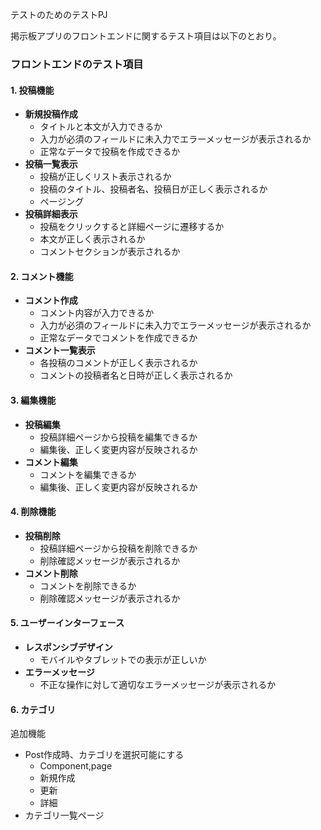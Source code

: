 テストのためのテストPJ

掲示板アプリのフロントエンドに関するテスト項目は以下のとおり。

### フロントエンドのテスト項目

#### 1. 投稿機能

- **新規投稿作成**
  - タイトルと本文が入力できるか
  - 入力が必須のフィールドに未入力でエラーメッセージが表示されるか
  - 正常なデータで投稿を作成できるか
- **投稿一覧表示**
  - 投稿が正しくリスト表示されるか
  - 投稿のタイトル、投稿者名、投稿日が正しく表示されるか
  - ページング
- **投稿詳細表示**
  - 投稿をクリックすると詳細ページに遷移するか
  - 本文が正しく表示されるか
  - コメントセクションが表示されるか

#### 2. コメント機能

- **コメント作成**
  - コメント内容が入力できるか
  - 入力が必須のフィールドに未入力でエラーメッセージが表示されるか
  - 正常なデータでコメントを作成できるか
- **コメント一覧表示**
  - 各投稿のコメントが正しく表示されるか
  - コメントの投稿者名と日時が正しく表示されるか

#### 3. 編集機能

- **投稿編集**
  - 投稿詳細ページから投稿を編集できるか
  - 編集後、正しく変更内容が反映されるか
- **コメント編集**
  - コメントを編集できるか
  - 編集後、正しく変更内容が反映されるか

#### 4. 削除機能

- **投稿削除**
  - 投稿詳細ページから投稿を削除できるか
  - 削除確認メッセージが表示されるか
- **コメント削除**
  - コメントを削除できるか
  - 削除確認メッセージが表示されるか

#### 5. ユーザーインターフェース

- **レスポンシブデザイン**
  - モバイルやタブレットでの表示が正しいか
- **エラーメッセージ**
  - 不正な操作に対して適切なエラーメッセージが表示されるか

#### 6. カテゴリ

追加機能

- Post作成時、カテゴリを選択可能にする
  - Component,page
  - 新規作成
  - 更新
  - 詳細
- カテゴリ一覧ページ
